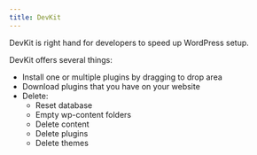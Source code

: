 ```yaml
---
title: DevKit
---
```


DevKit is right hand for developers to speed up WordPress setup.

DevKit offers several things:

- Install one or multiple plugins by dragging to drop area
- Download plugins that you have on your website
- Delete:
    - Reset database
    - Empty wp-content folders
    - Delete content
    - Delete plugins
    - Delete themes